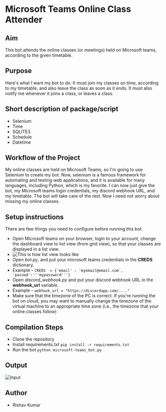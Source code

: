 # Microsoft Teams Online Class Attender

## Aim

This bot attends the online classes (or meetings) held on Microsoft teams, according to the given timetable.



## Purpose

Here's what I want my bot to do. It must join my classes on time, according to my timetable, and also leave the class as soon as it ends. It must also notify me whenever it joins a class, or leaves a class.


## Short description of package/script
- Selenium
- Time
- SQLITE3
- Schedule
- Datetime



## Workflow of the Project

My online classes are held on Microsoft Teams, so I'm going to use Selenium to create my bot. Now, selenium is a famous framework for automating and testing web applications, and it is available for many languages, including Python, which is my favorite.
I can now just give the bot, my Microsoft teams login credentials, my discord webhook URL, and my timetable. The bot will take care of the rest. Now I need not worry about missing my online classes.


## Setup instructions

There are few things you need to configure before running this bot.

 - Open Microsoft teams on your browser, login to your account, change the dashboard view to list view (from grid view), so that your classes are displayed in a list view. 
 - ![This is how list view looks like](https://i.imgur.com/SSDo8c6.png)
 - Open *bot.py*, and put your microsoft teams credentials in the **CREDS** dictionary. 
 - Example - `CREDS  = {'email' : 'myemail@email.com', 'passwd':'''mypassword'''}`
 - Open *discord_webhook.py* and put your discord webhook URL in the **webhook_url** variable. 
 - Example - `webhook_url = "https://discordapp.com/...."`
 - Make sure that the timezone of the PC is correct. If you're running the bot on cloud, you may want to manually change the timezone of the virtual machine to an appropriate time zone (i.e., the timezone that your online classes follow)



## Compilation Steps

- Clone the repository 
- Install requirements.txt `pip install -r requirements.txt`
- Run the bot `python microsoft-teams_bot.py`


## Output

![Input](https://github.com/hr1shu/Awesome_Python_Scripts/blob/main/AutomationScripts/Microsoft%20Teams%20Class%20Attender/images/output-bot.png)



## Author

- Rishav Kumar


